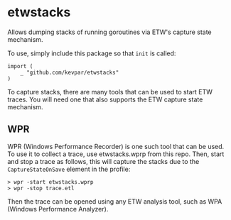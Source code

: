 # etwstacks
Allows dumping stacks of running goroutines via ETW's capture state mechanism.

To use, simply include this package so that `init` is called:

```golang
import (
    _ "github.com/kevpar/etwstacks"
)
```

To capture stacks, there are many tools that can be used to start ETW traces. You will need one that also supports the ETW capture state mechanism. 

## WPR

WPR (Windows Performance Recorder) is one such tool that can be used. To use it to collect a trace, use etwstacks.wprp from this repo. Then, start and stop a trace as follows, this will capture the stacks due to the `CaptureStateOnSave` element in the profile:

```
> wpr -start etwstacks.wprp
> wpr -stop trace.etl
```

Then the trace can be opened using any ETW analysis tool, such as WPA (Windows Performance Analyzer).